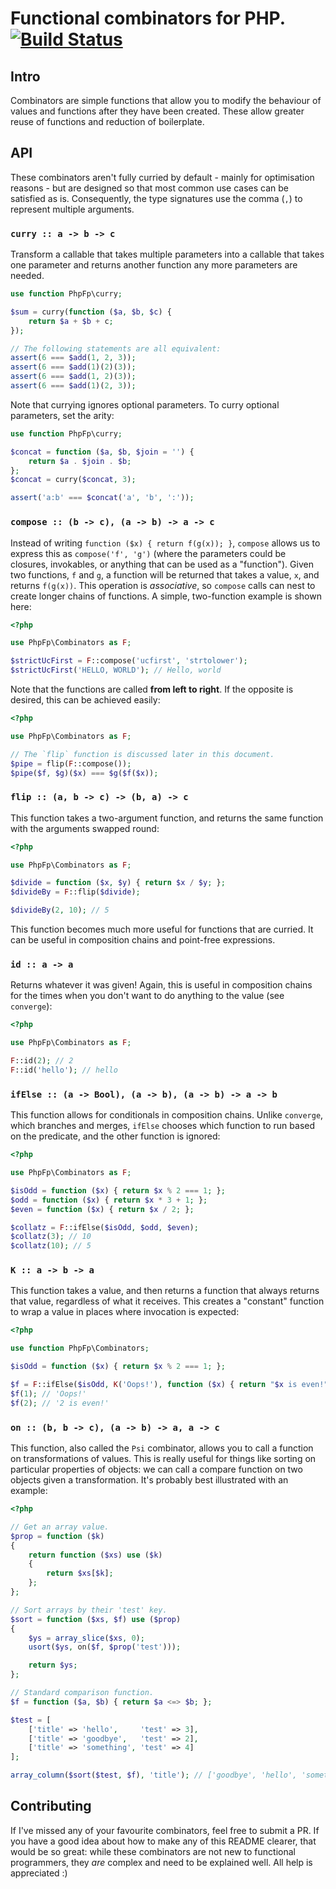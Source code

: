 # Functional combinators for PHP. [![Build Status](https://travis-ci.org/php-fp/php-fp-combinators.svg?branch=master)](https://travis-ci.org/php-fp/php-fp-combinators)

## Intro

Combinators are simple functions that allow you to modify the behaviour of values and functions after they have been created. These allow greater reuse of functions and reduction of boilerplate.

## API

These combinators aren't fully curried by default - mainly for optimisation reasons - but are designed so that most common use cases can be satisfied as is. Consequently, the type signatures use the comma (`,`) to represent multiple arguments.

### `curry :: a -> b -> c`

Transform a callable that takes multiple parameters into a callable that takes one parameter and returns another function any more parameters are needed.

```php
use function PhpFp\curry;

$sum = curry(function ($a, $b, $c) {
    return $a + $b + c;
});

// The following statements are all equivalent:
assert(6 === $add(1, 2, 3));
assert(6 === $add(1)(2)(3));
assert(6 === $add(1, 2)(3));
assert(6 === $add(1)(2, 3));
```

Note that currying ignores optional parameters. To curry optional parameters, set the arity:

```php
use function PhpFp\curry;

$concat = function ($a, $b, $join = '') {
    return $a . $join . $b;
};
$concat = curry($concat, 3);

assert('a:b' === $concat('a', 'b', ':'));
```


### `compose :: (b -> c), (a -> b) -> a -> c`

Instead of writing `function ($x) { return f(g(x)); }`, `compose` allows us to express this as `compose('f', 'g')` (where the parameters could be closures, invokables, or anything that can be used as a "function"). Given two functions, `f` and `g`, a function will be returned that takes a value, `x`, and returns `f(g(x))`. This operation is _associative_, so `compose` calls can nest to create longer chains of functions. A simple, two-function example is shown here:

```php
<?php

use PhpFp\Combinators as F;

$strictUcFirst = F::compose('ucfirst', 'strtolower');
$strictUcFirst('HELLO, WORLD'); // Hello, world
```

Note that the functions are called **from left to right**. If the opposite is desired, this can be achieved easily:

```php
<?php

use PhpFp\Combinators as F;

// The `flip` function is discussed later in this document.
$pipe = flip(F::compose());
$pipe($f, $g)($x) === $g($f($x));
```

### `flip :: (a, b -> c) -> (b, a) -> c`

This function takes a two-argument function, and returns the same function with the arguments swapped round:

```php
<?php

use PhpFp\Combinators as F;

$divide = function ($x, $y) { return $x / $y; };
$divideBy = F::flip($divide);

$divideBy(2, 10); // 5
```

This function becomes much more useful for functions that are curried. It can be useful in composition chains and point-free expressions.

### `id :: a -> a`

Returns whatever it was given! Again, this is useful in composition chains for the times when you don't want to do anything to the value (see `converge`):

```php
<?php

use PhpFp\Combinators as F;

F::id(2); // 2
F::id('hello'); // hello
```

### `ifElse :: (a -> Bool), (a -> b), (a -> b) -> a -> b`

This function allows for conditionals in composition chains. Unlike `converge`, which branches and merges, `ifElse` chooses which function to run based on the predicate, and the other function is ignored:

```php
<?php

use PhpFp\Combinators as F;

$isOdd = function ($x) { return $x % 2 === 1; };
$odd = function ($x) { return $x * 3 + 1; };
$even = function ($x) { return $x / 2; };

$collatz = F::ifElse($isOdd, $odd, $even);
$collatz(3); // 10
$collatz(10); // 5
```

### `K :: a -> b -> a`

This function takes a value, and then returns a function that always returns that value, regardless of what it receives. This creates a "constant" function to wrap a value in places where invocation is expected:

```php
<?php

use function PhpFp\Combinators;

$isOdd = function ($x) { return $x % 2 === 1; };

$f = F::ifElse($isOdd, K('Oops!'), function ($x) { return "$x is even!"; });
$f(1); // 'Oops!'
$f(2); // '2 is even!'
```

### `on :: (b, b -> c), (a -> b) -> a, a -> c`

This function, also called the `Psi` combinator, allows you to call a function on transformations of values. This is really useful for things like sorting on particular properties of objects: we can call a compare function on two objects given a transformation. It's probably best illustrated with an example:

```php
<?php

// Get an array value.
$prop = function ($k)
{
    return function ($xs) use ($k)
    {
        return $xs[$k];
    };
};

// Sort arrays by their 'test' key.
$sort = function ($xs, $f) use ($prop)
{
    $ys = array_slice($xs, 0);
    usort($ys, on($f, $prop('test')));

    return $ys;
};

// Standard comparison function.
$f = function ($a, $b) { return $a <=> $b; };

$test = [
    ['title' => 'hello',     'test' => 3],
    ['title' => 'goodbye',   'test' => 2],
    ['title' => 'something', 'test' => 4]
];

array_column($sort($test, $f), 'title'); // ['goodbye', 'hello', 'something']
```

## Contributing

If I've missed any of your favourite combinators, feel free to submit a PR. If you have a good idea about how to make any of this README clearer, that would be so great: while these combinators are not new to functional programmers, they _are_ complex and need to be explained well. All help is appreciated :)
